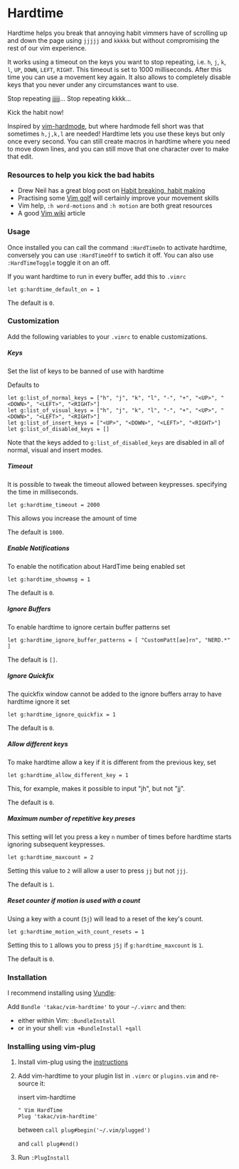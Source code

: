 # Hardtime

Hardtime helps you break that annoying habit vimmers have of scrolling up and
down the page using `jjjjj` and `kkkkk` but without compromising the rest of our vim
experience.

It works using a timeout on the keys you want to stop repeating, i.e. `h`, `j`, `k`, `l`, `UP`, `DOWN`, `LEFT`, `RIGHT`.
This timeout is set to 1000 milliseconds. After this time you can use a movement key again. It also allows to completely disable
keys that you never under any circumstances want to use.

Stop repeating jjjjj...
Stop repeating kkkk...

Kick the habit now!

Inspired by [vim-hardmode](https://github.com/wikitopian/hardmode), but where
hardmode fell short was that sometimes `h,j,k,l` are needed! Hardtime lets you use
these keys but only once every second. You can still create macros in hardtime
where you need to move down lines, and you can still move that one character
over to make that edit.

### Resources to help you kick the bad habits

- Drew Neil has a great blog post on [Habit breaking, habit making](http://vimcasts.org/blog/2013/02/habit-breaking-habit-making/)
- Practising some [Vim golf](http://vimgolf.com/) will certainly improve your movement skills
- Vim help, `:h word-motions` and `:h motion` are both great resources
- A good [Vim wiki](http://vim.wikia.com/wiki/Moving_around) article

### Usage

Once installed you can call the command `:HardTimeOn` to activate hardtime,
conversely you can use `:HardTimeOff` to swtich it off. You can also use
`:HardTimeToggle` toggle it on an off.

If you want hardtime to run in every buffer, add this to `.vimrc`

	let g:hardtime_default_on = 1

The default is `0`.

### Customization
Add the following variables to your `.vimrc` to enable customizations.
##### Keys
Set the list of keys to be banned of use with hardtime

Defaults to

	let g:list_of_normal_keys = ["h", "j", "k", "l", "-", "+", "<UP>", "<DOWN>", "<LEFT>", "<RIGHT>"]
	let g:list_of_visual_keys = ["h", "j", "k", "l", "-", "+", "<UP>", "<DOWN>", "<LEFT>", "<RIGHT>"]
	let g:list_of_insert_keys = ["<UP>", "<DOWN>", "<LEFT>", "<RIGHT>"]
	let g:list_of_disabled_keys = []

Note that the keys added to `g:list_of_disabled_keys` are disabled in all of normal, visual and insert modes.

##### Timeout
It is possible to tweak the timeout allowed between keypresses. specifying
the time in milliseconds.

    let g:hardtime_timeout = 2000

This allows you increase the amount of time

The default is `1000`.

##### Enable Notifications
To enable the notification about HardTime being enabled set

    let g:hardtime_showmsg = 1

The default is `0`.

##### Ignore Buffers
To enable hardtime to ignore certain buffer patterns set

    let g:hardtime_ignore_buffer_patterns = [ "CustomPatt[ae]rn", "NERD.*" ]

The default is `[]`.

##### Ignore Quickfix
The quickfix window cannot be added to the ignore buffers array to have hardtime ignore it set

    let g:hardtime_ignore_quickfix = 1

The default is `0`.

##### Allow different keys
To make hardtime allow a key if it is different from the previous key, set

    let g:hardtime_allow_different_key = 1

This, for example, makes it possible to input "jh", but not "jj".

The default is `0`.

##### Maximum number of repetitive key preses
This setting will let you press a key `n` number of times before
hardtime starts ignoring subsequent keypresses.

    let g:hardtime_maxcount = 2

Setting this value to `2` will allow a user to press `jj` but not `jjj`.

The default is `1`.

##### Reset counter if motion is used with a count
Using a key with a count (`5j`) will lead to a reset of the key's count.

    let g:hardtime_motion_with_count_resets = 1

Setting this to `1` allows you to press `j5j` if `g:hardtime_maxcount` is `1`.

The default is `0`.


### Installation
I recommend installing using [Vundle](https://github.com/gmarik/vundle):

Add `Bundle 'takac/vim-hardtime'` to your `~/.vimrc` and then:

* either within Vim: `:BundleInstall`
* or in your shell: `vim +BundleInstall +qall`

### Installing using vim-plug

1. Install vim-plug using the [instructions][vim-plug]
2. Add vim-hardtime to your plugin list in `.vimrc` or `plugins.vim` and re-source it:

    insert vim-hardtime
    ```
    " Vim HardTime
    Plug 'takac/vim-hardtime'
    ```
    between
    `call plug#begin('~/.vim/plugged')`

    and
    `call plug#end()`
3. Run `:PlugInstall`

[vim-plug]:https://github.com/junegunn/vim-plug
